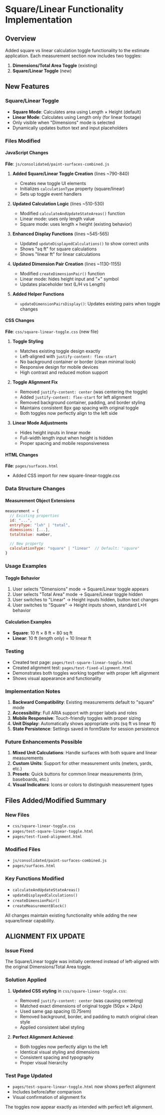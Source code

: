 # Square/Linear Functionality Implementation

## Overview
Added square vs linear calculation toggle functionality to the estimate application. Each measurement section now includes two toggles:

1. **Dimensions/Total Area Toggle** (existing)
2. **Square/Linear Toggle** (new)

## New Features

### Square/Linear Toggle
- **Square Mode**: Calculates area using Length × Height (default)
- **Linear Mode**: Calculates using Length only (for linear footage)
- Only visible when "Dimensions" mode is selected
- Dynamically updates button text and input placeholders

### Files Modified

#### JavaScript Changes
**File**: `js/consolidated/paint-surfaces-combined.js`

1. **Added Square/Linear Toggle Creation** (lines ~790-840)
   - Creates new toggle UI elements
   - Initializes `calculationType` property (square/linear)
   - Sets up toggle event handlers

2. **Updated Calculation Logic** (lines ~510-530)
   - Modified `calculateAndUpdateStateAreas()` function
   - Linear mode: uses only length value
   - Square mode: uses length × height (existing behavior)

3. **Enhanced Display Functions** (lines ~545-565)
   - Updated `updateDisplayedCalculations()` to show correct units
   - Shows "sq ft" for square calculations
   - Shows "linear ft" for linear calculations

4. **Updated Dimension Pair Creation** (lines ~1130-1155)
   - Modified `createDimensionPair()` function
   - Linear mode: hides height input and "×" symbol
   - Updates placeholder text (L/H vs Length)

5. **Added Helper Functions**
   - `updateDimensionPairsDisplay()`: Updates existing pairs when toggle changes

#### CSS Changes
**File**: `css/square-linear-toggle.css` (new file)

1. **Toggle Styling**
   - Matches existing toggle design exactly
   - Left-aligned with `justify-content: flex-start`
   - No background container or border (clean minimal look)
   - Responsive design for mobile devices
   - High contrast and reduced motion support

2. **Toggle Alignment Fix**
   - Removed `justify-content: center` (was centering the toggle)
   - Added `justify-content: flex-start` for left alignment
   - Removed background container, padding, and border styling
   - Maintains consistent 8px gap spacing with original toggle
   - Both toggles now perfectly align to the left side

3. **Linear Mode Adjustments**
   - Hides height inputs in linear mode
   - Full-width length input when height is hidden
   - Proper spacing and mobile responsiveness

#### HTML Changes
**File**: `pages/surfaces.html`
- Added CSS import for new square-linear-toggle.css

### Data Structure Changes

#### Measurement Object Extensions
```javascript
measurement = {
  // Existing properties
  id: "...",
  entryType: "lxh" | "total",
  dimensions: [...],
  totalValue: number,
  
  // New property
  calculationType: "square" | "linear"  // Default: "square"
}
```

### Usage Examples

#### Toggle Behavior
1. User selects "Dimensions" mode → Square/Linear toggle appears
2. User selects "Total Area" mode → Square/Linear toggle hidden
3. User switches to "Linear" → Height inputs hidden, button text changes
4. User switches to "Square" → Height inputs shown, standard L×H behavior

#### Calculation Examples
- **Square**: 10 ft × 8 ft = 80 sq ft
- **Linear**: 10 ft (length only) = 10 linear ft

### Testing
- Created test page: `pages/test-square-linear-toggle.html`
- Created alignment test: `pages/test-fixed-alignment.html`
- Demonstrates both toggles working together with proper left alignment
- Shows visual appearance and functionality

### Implementation Notes

1. **Backward Compatibility**: Existing measurements default to "square" mode
2. **Accessibility**: Full ARIA support with proper labels and roles
3. **Mobile Responsive**: Touch-friendly toggles with proper sizing
4. **Unit Display**: Automatically shows appropriate units (sq ft vs linear ft)
5. **State Persistence**: Settings saved in formState for session persistence

### Future Enhancements Possible

1. **Mixed Unit Calculations**: Handle surfaces with both square and linear measurements
2. **Custom Units**: Support for other measurement units (meters, yards, etc.)
3. **Presets**: Quick buttons for common linear measurements (trim, baseboards, etc.)
4. **Visual Indicators**: Icons or colors to distinguish measurement types

## Files Added/Modified Summary

### New Files
- `css/square-linear-toggle.css`
- `pages/test-square-linear-toggle.html`
- `pages/test-fixed-alignment.html`

### Modified Files
- `js/consolidated/paint-surfaces-combined.js`
- `pages/surfaces.html`

### Key Functions Modified
- `calculateAndUpdateStateAreas()`
- `updateDisplayedCalculations()`
- `createDimensionPair()`
- `createMeasurementBlock()`

All changes maintain existing functionality while adding the new square/linear capability.

## ALIGNMENT FIX UPDATE

### Issue Fixed
The Square/Linear toggle was initially centered instead of left-aligned with the original Dimensions/Total Area toggle.

### Solution Applied
1. **Updated CSS styling** in `css/square-linear-toggle.css`:
   - Removed `justify-content: center` (was causing centering)
   - Matched exact dimensions of original toggle (50px × 24px)
   - Used same gap spacing (0.75rem)
   - Removed background, border, and padding to match original clean style
   - Applied consistent label styling

2. **Perfect Alignment Achieved**:
   - Both toggles now perfectly align to the left
   - Identical visual styling and dimensions
   - Consistent spacing and typography
   - Proper visual hierarchy

### Test Page Updated
- `pages/test-square-linear-toggle.html` now shows perfect alignment
- Includes before/after comparison
- Visual confirmation of alignment fix

The toggles now appear exactly as intended with perfect left alignment.
